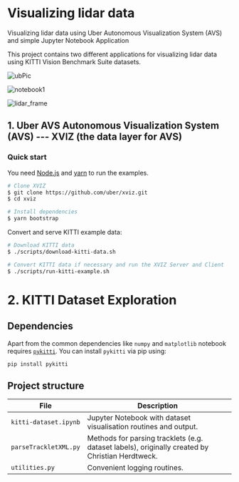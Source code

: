 # Visualizing lidar data 

Visualizing lidar data using Uber  Autonomous Visualization System (AVS) and simple Jupyter  Notebook Application

This project contains two different applications for visualizing lidar data using  KITTI Vision Benchmark Suite datasets.


![ubPic](https://user-images.githubusercontent.com/30608533/58125546-7924eb00-7c19-11e9-93e1-c69c5465edb9.png)


![notebook1](https://user-images.githubusercontent.com/30608533/58126353-75926380-7c1b-11e9-9be2-3b2e5177887e.jpg)



![lidar_frame](https://user-images.githubusercontent.com/30608533/58126787-6a8c0300-7c1c-11e9-8dd3-eb9f6b9e4e68.png)


## 1.  Uber AVS Autonomous Visualization System (AVS) ---  XVIZ (the data layer for AVS)

###  Quick start

You need [Node.js](https://nodejs.org/en/) and [yarn](https://yarnpkg.com/lang/en/docs/install) to
run the examples.

```bash
# Clone XVIZ
$ git clone https://github.com/uber/xviz.git
$ cd xviz

# Install dependencies
$ yarn bootstrap
```

Convert and serve KITTI example data:

```bash
# Download KITTI data
$ ./scripts/download-kitti-data.sh

# Convert KITTI data if necessary and run the XVIZ Server and Client
$ ./scripts/run-kitti-example.sh
```


# 2. KITTI Dataset Exploration 

## Dependencies

Apart from the common dependencies like `numpy` and `matplotlib` notebook requires [`pykitti`](https://github.com/utiasSTARS/pykitti). You can install `pykitti` via pip using:

```
pip install pykitti
```

## Project structure

| File                   | Description                                                                                      |
| ---------------------- | ------------------------------------------------------------------------------------------------ |
| `kitti-dataset.ipynb`  | Jupyter Notebook with dataset visualisation routines and output.                                 |
| `parseTrackletXML.py`  | Methods for parsing tracklets (e.g. dataset labels), originally created by Christian Herdtweck.  |
| `utilities.py`         | Convenient logging routines.











